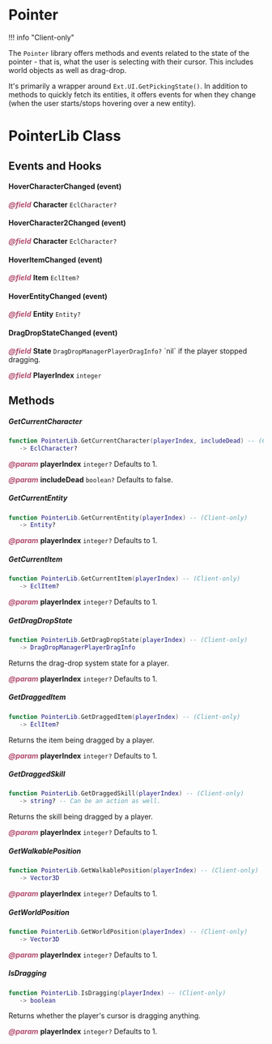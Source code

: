 # Pointer
!!! info "Client-only"

The `Pointer` library offers methods and events related to the state of the pointer - that is, what the user is selecting with their cursor. This includes world objects as well as drag-drop.

It's primarily a wrapper around `Ext.UI.GetPickingState()`. In addition to methods to quickly fetch its entities, it offers events for when they change (when the user starts/stops hovering over a new entity).

<doc class="PointerLib">

# PointerLib Class

## Events and Hooks

#### HoverCharacterChanged (event)

<p style="margin-bottom:0px;"><span style="color:#B04A6E;"><b><i>@field</i></b></span> <b>Character</b> <code>EclCharacter?</code></p>

#### HoverCharacter2Changed (event)

<p style="margin-bottom:0px;"><span style="color:#B04A6E;"><b><i>@field</i></b></span> <b>Character</b> <code>EclCharacter?</code></p>

#### HoverItemChanged (event)

<p style="margin-bottom:0px;"><span style="color:#B04A6E;"><b><i>@field</i></b></span> <b>Item</b> <code>EclItem?</code></p>

#### HoverEntityChanged (event)

<p style="margin-bottom:0px;"><span style="color:#B04A6E;"><b><i>@field</i></b></span> <b>Entity</b> <code>Entity?</code></p>

#### DragDropStateChanged (event)

<p style="margin-bottom:0px;"><span style="color:#B04A6E;"><b><i>@field</i></b></span> <b>State</b> <code>DragDropManagerPlayerDragInfo?</code> `nil` if the player stopped dragging.</p>

<p style="margin-bottom:0px;"><span style="color:#B04A6E;"><b><i>@field</i></b></span> <b>PlayerIndex</b> <code>integer</code></p>

## Methods

##### GetCurrentCharacter

```lua
function PointerLib.GetCurrentCharacter(playerIndex, includeDead) -- (Client-only)
   -> EclCharacter?
```

<p style="margin-bottom:0px;"><span style="color:#B04A6E;"><b><i>@param</i></b></span> <b>playerIndex</b> <code>integer?</code> Defaults to 1.</p>

<p style="margin-bottom:0px;"><span style="color:#B04A6E;"><b><i>@param</i></b></span> <b>includeDead</b> <code>boolean?</code> Defaults to false.</p>

##### GetCurrentEntity

```lua
function PointerLib.GetCurrentEntity(playerIndex) -- (Client-only)
   -> Entity?
```

<p style="margin-bottom:0px;"><span style="color:#B04A6E;"><b><i>@param</i></b></span> <b>playerIndex</b> <code>integer?</code> Defaults to 1.</p>

##### GetCurrentItem

```lua
function PointerLib.GetCurrentItem(playerIndex) -- (Client-only)
   -> EclItem?
```

<p style="margin-bottom:0px;"><span style="color:#B04A6E;"><b><i>@param</i></b></span> <b>playerIndex</b> <code>integer?</code> Defaults to 1.</p>

##### GetDragDropState

```lua
function PointerLib.GetDragDropState(playerIndex) -- (Client-only)
   -> DragDropManagerPlayerDragInfo
```

Returns the drag-drop system state for a player.

<p style="margin-bottom:0px;"><span style="color:#B04A6E;"><b><i>@param</i></b></span> <b>playerIndex</b> <code>integer?</code> Defaults to 1.</p>

##### GetDraggedItem

```lua
function PointerLib.GetDraggedItem(playerIndex) -- (Client-only)
   -> EclItem?
```

Returns the item being dragged by a player.

<p style="margin-bottom:0px;"><span style="color:#B04A6E;"><b><i>@param</i></b></span> <b>playerIndex</b> <code>integer?</code> Defaults to 1.</p>

##### GetDraggedSkill

```lua
function PointerLib.GetDraggedSkill(playerIndex) -- (Client-only)
   -> string? -- Can be an action as well.
```

Returns the skill being dragged by a player.

<p style="margin-bottom:0px;"><span style="color:#B04A6E;"><b><i>@param</i></b></span> <b>playerIndex</b> <code>integer?</code> Defaults to 1.</p>

##### GetWalkablePosition

```lua
function PointerLib.GetWalkablePosition(playerIndex) -- (Client-only)
   -> Vector3D
```

<p style="margin-bottom:0px;"><span style="color:#B04A6E;"><b><i>@param</i></b></span> <b>playerIndex</b> <code>integer?</code> Defaults to 1.</p>

##### GetWorldPosition

```lua
function PointerLib.GetWorldPosition(playerIndex) -- (Client-only)
   -> Vector3D
```

<p style="margin-bottom:0px;"><span style="color:#B04A6E;"><b><i>@param</i></b></span> <b>playerIndex</b> <code>integer?</code> Defaults to 1.</p>

##### IsDragging

```lua
function PointerLib.IsDragging(playerIndex) -- (Client-only)
   -> boolean
```

Returns whether the player's cursor is dragging anything.

<p style="margin-bottom:0px;"><span style="color:#B04A6E;"><b><i>@param</i></b></span> <b>playerIndex</b> <code>integer?</code> Defaults to 1.</p>
</doc>